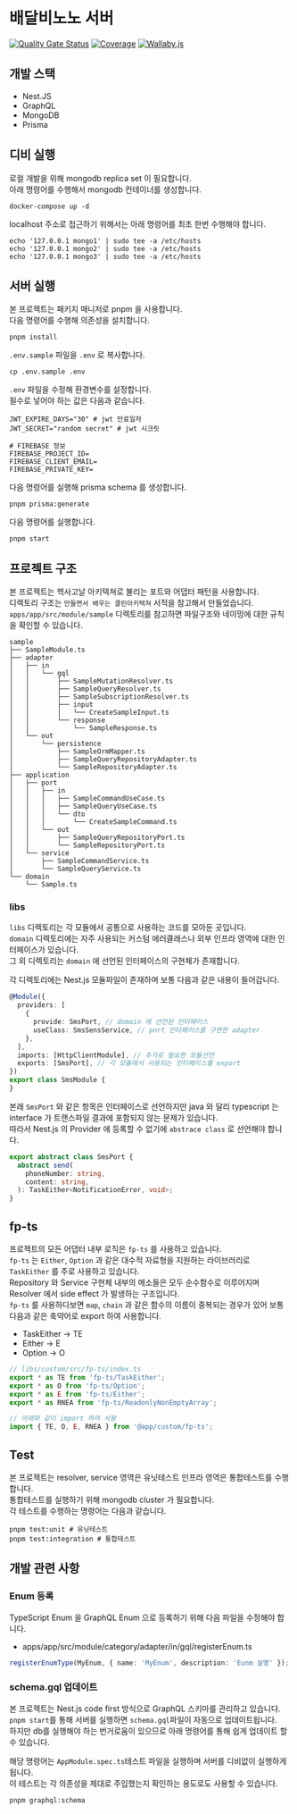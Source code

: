 # 배달비노노 서버

[![Quality Gate Status](https://sonarcloud.io/api/project_badges/measure?project=bae-no_bae-no-server&metric=alert_status)](https://sonarcloud.io/summary/new_code?id=bae-no_bae-no-server)
[![Coverage](https://sonarcloud.io/api/project_badges/measure?project=bae-no_bae-no-server&metric=coverage)](https://sonarcloud.io/summary/new_code?id=bae-no_bae-no-server)
[![Wallaby.js](https://img.shields.io/badge/wallaby.js-powered-blue.svg?style=flat&logo=github)](https://wallabyjs.com/oss/)

## 개발 스택

- Nest.JS
- GraphQL
- MongoDB
- Prisma

## 디비 실행

로컬 개발을 위해 mongodb replica set 이 필요합니다.  
아래 명령어를 수행해서 mongodb 컨테이너를 생성합니다.

```shell
docker-compose up -d
```

localhost 주소로 접근하기 위해서는 아래 명령어를 최초 한번 수행해야 합니다.

```shell
echo '127.0.0.1 mongo1' | sudo tee -a /etc/hosts
echo '127.0.0.1 mongo2' | sudo tee -a /etc/hosts
echo '127.0.0.1 mongo3' | sudo tee -a /etc/hosts
```

## 서버 실행

본 프로젝트는 패키지 매니저로 pnpm 을 사용합니다.  
다음 명령어를 수행해 의존성을 설치합니다.

```shell
pnpm install
```

`.env.sample` 파일을 `.env` 로 복사합니다.

```shell
cp .env.sample .env
```

`.env` 파일을 수정해 환경변수를 설정합니다.  
필수로 넣어야 하는 값은 다음과 같습니다.

```dotenv
JWT_EXPIRE_DAYS="30" # jwt 만료일자
JWT_SECRET="random secret" # jwt 시크릿

# FIREBASE 정보
FIREBASE_PROJECT_ID=
FIREBASE_CLIENT_EMAIL=
FIREBASE_PRIVATE_KEY=
```

다음 명령어를 실행해 prisma schema 를 생성합니다.

```shell
pnpm prisma:generate
```

다음 명령어를 실행합니다.

```shell
pnpm start
```

## 프로젝트 구조

본 프로젝트는 헥사고날 아키텍쳐로 불리는 포트와 어댑터 패턴을 사용합니다.  
디렉토리 구조는 `만들면서 배우는 클린아키텍쳐` 서적을 참고해서 만들었습니다.  
`apps/app/src/module/sample` 디렉토리를 참고하면 파일구조와 네이밍에 대한 규칙을 확인할 수 있습니다.

```text
sample
├── SampleModule.ts
├── adapter
│   ├── in
│   │   └── gql
│   │       ├── SampleMutationResolver.ts
│   │       ├── SampleQueryResolver.ts
│   │       ├── SampleSubscriptionResolver.ts
│   │       ├── input
│   │       │   └── CreateSampleInput.ts
│   │       └── response
│   │           └── SampleResponse.ts
│   └── out
│       └── persistence
│           ├── SampleOrmMapper.ts
│           ├── SampleQueryRepositoryAdapter.ts
│           └── SampleRepositoryAdapter.ts
├── application
│   ├── port
│   │   ├── in
│   │   │   ├── SampleCommandUseCase.ts
│   │   │   ├── SampleQueryUseCase.ts
│   │   │   └── dto
│   │   │       └── CreateSampleCommand.ts
│   │   └── out
│   │       ├── SampleQueryRepositoryPort.ts
│   │       └── SampleRepositoryPort.ts
│   └── service
│       ├── SampleCommandService.ts
│       └── SampleQueryService.ts
└── domain
    └── Sample.ts
```

### libs

`libs` 디렉토리는 각 모듈에서 공통으로 사용하는 코드를 모아둔 곳입니다.  
`domain` 디렉토리에는 자주 사용되는 커스텀 에러클래스나 외부 인프라 영역에 대한 인터페이스가 있습니다.  
그 외 디렉토리는 `domain` 에 선언된 인터페이스의 구현체가 존재합니다.

각 디렉토리에는 Nest.js 모듈파일이 존재하며 보통 다음과 같은 내용이 들어갑니다.

```typescript
@Module({
  providers: [
    {
      provide: SmsPort, // domain 에 선언된 인터페이스
      useClass: SmsSensService, // port 인터페이스를 구현한 adapter
    },
  ],
  imports: [HttpClientModule], // 추가로 필요한 모듈선언
  exports: [SmsPort], // 각 모듈에서 사용되는 인터페이스를 export
})
export class SmsModule {
}
```

본래 `SmsPort` 와 같은 항목은 인터페이스로 선언하지만 java 와 달리 typescript 는 interface 가 트랜스파일 결과에 포함되지 않는 문제가 있습니다.  
따라서 Nest.js 의 Provider 에 등록할 수 없기에 `abstrace class` 로 선언해야 합니다.

```typescript
export abstract class SmsPort {
  abstract send(
    phoneNumber: string,
    content: string,
  ): TaskEither<NotificationError, void>;
}
```

## fp-ts

프로젝트의 모든 어댑터 내부 로직은 `fp-ts` 를 사용하고 있습니다.  
`fp-ts` 는 `Either`, `Option` 과 같은 대수적 자료형을 지원하는 라이브러리로 `TaskEither` 를 주로 사용하고 있습니다.  
Repository 와 Service 구현체 내부의 메소들은 모두 순수함수로 이루어지며 Resolver 에서 side effect 가 발생하는 구조입니다.  
`fp-ts` 를 사용하다보면 `map`, `chain` 과 같은 함수의 이름이 중복되는 경우가 있어 보통 다음과 같은 축약어로 export 하여 사용합니다.

- TaskEither -> TE
- Either -> E
- Option -> O

```typescript
// libs/custom/src/fp-ts/index.ts
export * as TE from 'fp-ts/TaskEither';
export * as O from 'fp-ts/Option';
export * as E from 'fp-ts/Either';
export * as RNEA from 'fp-ts/ReadonlyNonEmptyArray';

// 아래와 같이 import 하여 사용
import { TE, O, E, RNEA } from '@app/custom/fp-ts';
```

## Test

본 프로젝트는 resolver, service 영역은 유닛테스트 인프라 영역은 통합테스트를 수행합니다.  
통합테스트를 실행하기 위해 mongodb cluster 가 필요합니다.  
각 테스트를 수행하는 명령어는 다음과 같습니다.

```shell
pnpm test:unit # 유닛테스트
pnpm test:integration # 통합테스트
```

## 개발 관련 사항

### Enum 등록

TypeScript Enum 을 GraphQL Enum 으로 등록하기 위해 다음 파일을 수정해야 합니다.

- apps/app/src/module/category/adapter/in/gql/registerEnum.ts

```typescript
registerEnumType(MyEnum, { name: 'MyEnum', description: 'Eunm 설명' });
```

### schema.gql 업데이트

본 프로젝트는 Nest.js code first 방식으로 GraphQL 스키마를 관리하고 있습니다.  
`pnpm start`를 통해 서버를 실행하면 `schema.gql`파일이 자동으로 업데이트됩니다.  
하지만 db를 실행해야 하는 번거로움이 있으므로 아래 명령어를 통해 쉽게 업데이트 할 수 있습니다.

해당 명령어는 `AppModule.spec.ts`테스트 파일을 실행하며 서버를 디비없이 실행하게 됩니다.  
이 테스트는 각 의존성을 제대로 주입했는지 확인하는 용도로도 사용할 수 있습니다.

```shell
pnpm graphql:schema
```
